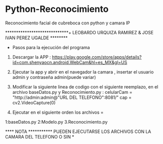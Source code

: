 # Python-Reconocimiento
Reconocimiento facial de cubreboca con python y camara IP

*****************************+ LEOBARDO URQUIZA RAMIREZ & JOSE IVAN PEREZ UGALDE ********

* Pasos para la ejecución del programa
 1) Descargar la APP : 
https://play.google.com/store/apps/details?id=com.shenyaocn.android.WebCam&hl=es_MX&gl=US
2) Ejecutar la app y abrir en el navegador la camara , insertar el usuario admin y contraseña 
admin(puede variar)
3) Modificar la siguiente linea de codigo con el siguiente reemplazo, en el archivo baseDatos.py y Reconocimiento.py : 
celularCam = "http://admin:admin@"URL DEL TELEFONO":8081/"
cap = cv2.VideoCapture(0)

4) Ejecutar en el siguiente orden los archivos  = 

1:baseDatos.py
2:Modelo.py
3.Reconocimiento.py

**** NOTA ***********
PUEDEN EJECUTARSE LOS ARCHIVOS CON LA CAMARA DEL TELEFONO O SIN *